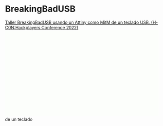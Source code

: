 # BreakingBadUSB
[Taller BreakingBadUSB usando un Attiny como MitM de un teclado USB. (H-C0N:Hackplayers Conference 2022)](https://www.h-c0n.com/p/ponencias2022.html#Charla_RobertoCasado_SergioBlazquez)
![](./img/Animacion_Bad_USB_5.gif) 
  de un teclado
